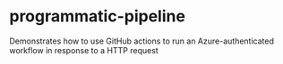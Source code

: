 # programmatic-pipeline
Demonstrates how to use GitHub actions to run an Azure-authenticated workflow in response to a HTTP request 

